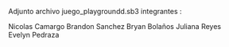 Adjunto archivo juego_playgroundd.sb3
integrantes :

Nicolas Camargo
Brandon Sanchez
Bryan Bolaños
Juliana Reyes
Evelyn Pedraza
